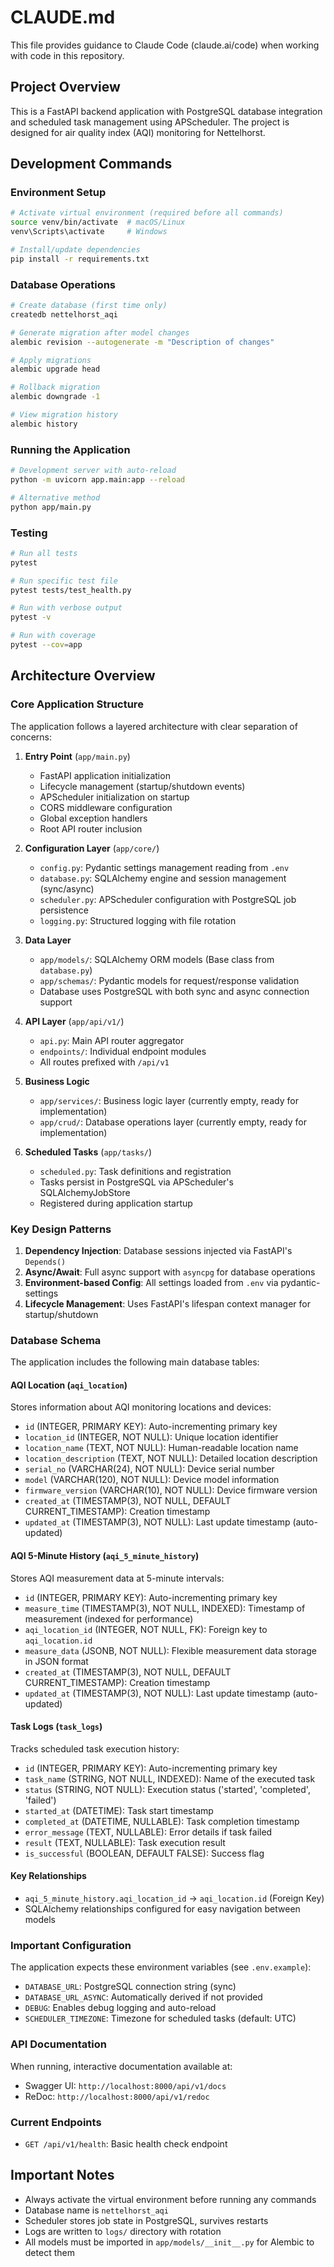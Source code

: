 # CLAUDE.md

This file provides guidance to Claude Code (claude.ai/code) when working with code in this repository.

## Project Overview

This is a FastAPI backend application with PostgreSQL database integration and scheduled task management using APScheduler. The project is designed for air quality index (AQI) monitoring for Nettelhorst.

## Development Commands

### Environment Setup
```bash
# Activate virtual environment (required before all commands)
source venv/bin/activate  # macOS/Linux
venv\Scripts\activate     # Windows

# Install/update dependencies
pip install -r requirements.txt
```

### Database Operations
```bash
# Create database (first time only)
createdb nettelhorst_aqi

# Generate migration after model changes
alembic revision --autogenerate -m "Description of changes"

# Apply migrations
alembic upgrade head

# Rollback migration
alembic downgrade -1

# View migration history
alembic history
```

### Running the Application
```bash
# Development server with auto-reload
python -m uvicorn app.main:app --reload

# Alternative method
python app/main.py
```

### Testing
```bash
# Run all tests
pytest

# Run specific test file
pytest tests/test_health.py

# Run with verbose output
pytest -v

# Run with coverage
pytest --cov=app
```

## Architecture Overview

### Core Application Structure

The application follows a layered architecture with clear separation of concerns:

1. **Entry Point** (`app/main.py`)
   - FastAPI application initialization
   - Lifecycle management (startup/shutdown events)
   - APScheduler initialization on startup
   - CORS middleware configuration
   - Global exception handlers
   - Root API router inclusion

2. **Configuration Layer** (`app/core/`)
   - `config.py`: Pydantic settings management reading from `.env`
   - `database.py`: SQLAlchemy engine and session management (sync/async)
   - `scheduler.py`: APScheduler configuration with PostgreSQL job persistence
   - `logging.py`: Structured logging with file rotation

3. **Data Layer**
   - `app/models/`: SQLAlchemy ORM models (Base class from `database.py`)
   - `app/schemas/`: Pydantic models for request/response validation
   - Database uses PostgreSQL with both sync and async connection support

4. **API Layer** (`app/api/v1/`)
   - `api.py`: Main API router aggregator
   - `endpoints/`: Individual endpoint modules
   - All routes prefixed with `/api/v1`

5. **Business Logic**
   - `app/services/`: Business logic layer (currently empty, ready for implementation)
   - `app/crud/`: Database operations layer (currently empty, ready for implementation)

6. **Scheduled Tasks** (`app/tasks/`)
   - `scheduled.py`: Task definitions and registration
   - Tasks persist in PostgreSQL via APScheduler's SQLAlchemyJobStore
   - Registered during application startup

### Key Design Patterns

1. **Dependency Injection**: Database sessions injected via FastAPI's `Depends()`
2. **Async/Await**: Full async support with `asyncpg` for database operations
3. **Environment-based Config**: All settings loaded from `.env` via pydantic-settings
4. **Lifecycle Management**: Uses FastAPI's lifespan context manager for startup/shutdown

### Database Schema

The application includes the following main database tables:

#### AQI Location (`aqi_location`)
Stores information about AQI monitoring locations and devices:
- `id` (INTEGER, PRIMARY KEY): Auto-incrementing primary key
- `location_id` (INTEGER, NOT NULL): Unique location identifier
- `location_name` (TEXT, NOT NULL): Human-readable location name
- `location_description` (TEXT, NOT NULL): Detailed location description
- `serial_no` (VARCHAR(24), NOT NULL): Device serial number
- `model` (VARCHAR(120), NOT NULL): Device model information
- `firmware_version` (VARCHAR(10), NOT NULL): Device firmware version
- `created_at` (TIMESTAMP(3), NOT NULL, DEFAULT CURRENT_TIMESTAMP): Creation timestamp
- `updated_at` (TIMESTAMP(3), NOT NULL): Last update timestamp (auto-updated)

#### AQI 5-Minute History (`aqi_5_minute_history`)
Stores AQI measurement data at 5-minute intervals:
- `id` (INTEGER, PRIMARY KEY): Auto-incrementing primary key
- `measure_time` (TIMESTAMP(3), NOT NULL, INDEXED): Timestamp of measurement (indexed for performance)
- `aqi_location_id` (INTEGER, NOT NULL, FK): Foreign key to `aqi_location.id`
- `measure_data` (JSONB, NOT NULL): Flexible measurement data storage in JSON format
- `created_at` (TIMESTAMP(3), NOT NULL, DEFAULT CURRENT_TIMESTAMP): Creation timestamp
- `updated_at` (TIMESTAMP(3), NOT NULL): Last update timestamp (auto-updated)

#### Task Logs (`task_logs`)
Tracks scheduled task execution history:
- `id` (INTEGER, PRIMARY KEY): Auto-incrementing primary key
- `task_name` (STRING, NOT NULL, INDEXED): Name of the executed task
- `status` (STRING, NOT NULL): Execution status ('started', 'completed', 'failed')
- `started_at` (DATETIME): Task start timestamp
- `completed_at` (DATETIME, NULLABLE): Task completion timestamp
- `error_message` (TEXT, NULLABLE): Error details if task failed
- `result` (TEXT, NULLABLE): Task execution result
- `is_successful` (BOOLEAN, DEFAULT FALSE): Success flag

#### Key Relationships
- `aqi_5_minute_history.aqi_location_id` → `aqi_location.id` (Foreign Key)
- SQLAlchemy relationships configured for easy navigation between models

### Important Configuration

The application expects these environment variables (see `.env.example`):
- `DATABASE_URL`: PostgreSQL connection string (sync)
- `DATABASE_URL_ASYNC`: Automatically derived if not provided
- `DEBUG`: Enables debug logging and auto-reload
- `SCHEDULER_TIMEZONE`: Timezone for scheduled tasks (default: UTC)

### API Documentation

When running, interactive documentation available at:
- Swagger UI: `http://localhost:8000/api/v1/docs`
- ReDoc: `http://localhost:8000/api/v1/redoc`

### Current Endpoints

- `GET /api/v1/health`: Basic health check endpoint

## Important Notes

- Always activate the virtual environment before running any commands
- Database name is `nettelhorst_aqi` 
- Scheduler stores job state in PostgreSQL, survives restarts
- Logs are written to `logs/` directory with rotation
- All models must be imported in `app/models/__init__.py` for Alembic to detect them